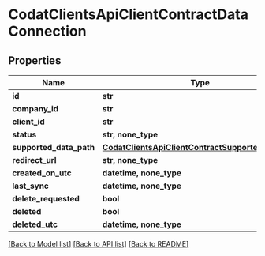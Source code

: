 # CodatClientsApiClientContractDataConnection


## Properties
Name | Type | Description | Notes
------------ | ------------- | ------------- | -------------
**id** | **str** |  | [optional] 
**company_id** | **str** |  | [optional] 
**client_id** | **str** |  | [optional] 
**status** | **str, none_type** |  | [optional] 
**supported_data_path** | [**CodatClientsApiClientContractSupportedDataPath**](CodatClientsApiClientContractSupportedDataPath.md) |  | [optional] 
**redirect_url** | **str, none_type** |  | [optional] 
**created_on_utc** | **datetime, none_type** |  | [optional] 
**last_sync** | **datetime, none_type** |  | [optional] 
**delete_requested** | **bool** |  | [optional] 
**deleted** | **bool** |  | [optional] 
**deleted_utc** | **datetime, none_type** |  | [optional] 

[[Back to Model list]](../README.md#documentation-for-models) [[Back to API list]](../README.md#documentation-for-api-endpoints) [[Back to README]](../README.md)


